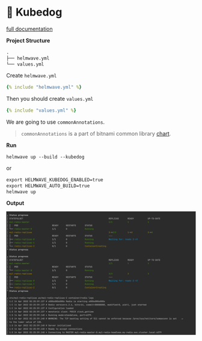 # 🐶 Kubedog

[full documentation](../../anno/#kubedogs)

**Project Structure**

```
.
├── helmwave.yml
└── values.yml
```

Create `helmwave.yml`

```yaml
{% include "helmwave.yml" %}
```

Then you should create `values.yml`

```yaml
{% include "values.yml" %}
```

We are going to use `commonAnnotations`. 

> `commonAnnotations` is a part of bitnami common library [chart](https://github.com/bitnami/charts/tree/master/bitnami/common).

**Run**

```shell
helmwave up --build --kubedog
```

or 

```shell
export HELMWAVE_KUBEDOG_ENABLED=true
export HELMWAVE_AUTO_BUILD=true
helmwave up
```

**Output**

![img.png](img.png)
